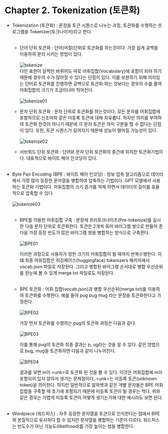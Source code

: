 # Chapter 2. Tokenization (토큰화)
- Tokenization (토큰화) : 문장을 토큰 시퀀스로 나누는 과정, 토큰화를 수행하는 프로그램을 Tokenizer(토크나이저)라고 한다.<br><br>

  - 단어 단위 토큰화 : 단어(어절)단위로 토큰화를 하는것이다. 가장 쉽게 공백을 이용하여 분리 시키는 방법이 있다.<br><br>
  ![tokenize](https://user-images.githubusercontent.com/86700191/160754729-77ccdaa5-a276-49a7-a9b9-0f821ecbce47.png) <br>
  다만 표현이 살짝만 바뀌어도 따로 어휘집합(Vocabulary)에 포함이 되야 하기 때문에 경우의 수가 많아질 수 있다는 단점이 있다. 
  이를 보완하기 위해 의미있는 단어로 토큰화를 진행하면 공백으로 토큰화 하는 것보다는 경우의 수를 줄여 어휘집합의 크기가 조금이나마 적어진다.<br><br>
  ![tokenize01](https://user-images.githubusercontent.com/86700191/160758723-1459f370-831e-432a-8d99-72a54c8b0427.png)

  - 문자 단위 토큰화 : 문자 단위로 토큰화를 하는것이다. 모든 문자를 어휘집합에 포함하므로 신조어와 같은 미등록 토큰에 대해 자유롭다.
  하지만 의미를 부여하여 토큰화 한것이 아니기 때문에 각 문자 토큰은 의미 구분을 할 수 없다는 단점이 있다. 또한, 토큰 시퀀스가 길어지기 때문에 성능이 떨어질 가능성이 있다.<br><br>
  ![tokenize02](https://user-images.githubusercontent.com/86700191/160758726-fa59bde1-036c-49be-96a9-af98c12def88.png)

  - 서브워드 단위 토큰화 : 단어와 문자 단위 토큰화의 중간에 위치한 토큰화기법이다. 대표적으로 바이트 페어 인코딩이 있다.<br><br>
  
- Byte Pair Encoding (BPE : 바이트 페어 인코딩) : 정보 압축 알고리즘으로 데이터에서 가장 많이 등장한 문자열을 병합하여 압축하는 기법이다. 
GPT 모델에서 사용하는 토큰화 기법이다. 어휘집합의 크기 증가를 억제 하면서 데이터의 길이를 효율적으로 압축할 수 있다.<br><br>
![tokenize03](https://user-images.githubusercontent.com/86700191/160821105-8ac772f9-abe5-40b0-b15a-a3368ac524fa.png)
<br><br>
  - BPE를 이용한 어휘집합 구축 : 문장에 프리토크나이즈(Pre-tokenize)를 실시한 다음 문자 단위로 토큰화한다. 토큰은 2개씩 묶어 바이그램 쌍으로 만들어 준다음 가장 등장 빈도가 많은 바이그램 쌍을 병합하는 방식으로 구축한다. <br><br>
  ![BPE01](https://user-images.githubusercontent.com/86700191/160827088-a7c25459-090d-4728-8258-9a688a9f5a3c.png)

    이러한 과정으로 사용자가 정한 크기의 어휘집합이 될 때까지 반복수행한다. 이 떄 최종 어휘집합은 허깅페이스(huggingface) tokenizers 패키지에서 vocab.json 파일로 저장된다.
  그리고 병합된 바이그램 순서대로 병합 우선순위를 한눈에 볼 수 있게 merge.txt 파일로도 저장된다.<br><br>
  
  - BPE 토큰화 : 어휘 집합(vocab.json)과 병합 우선순위(merge.txt)를 이용하여 토큰화를 수행한다. 예를 들어 pug bug mug 라는 문장을 토큰화한다고 가정한다.<br><br>
  ![BPE02](https://user-images.githubusercontent.com/86700191/160835365-c31d0643-0d97-49bd-9829-871d6788eb3c.png)

    가장 먼저 토큰화를 수행하는 pug의 토큰화 과정은 다음과 같다.<br><br>
  ![BPE03](https://user-images.githubusercontent.com/86700191/160835372-f9fd49e0-ce49-46f4-9cb7-2e523182a1cc.png)

    이를 통해 pug의 토큰화 최종 결과는 p, ug라는 것을 알 수 있다. 같은 방법으로 bug, mug을 토큰화하면 다음과 같이 나누어진다.<br><br>
  ![BPE04](https://user-images.githubusercontent.com/86700191/160840388-45a281a2-40d5-434e-a0b3-6cb2180dfe61.png)
  
    결과를 보면 m이 &lt;unk&gt;로 토큰화 된 것을 볼 수 있다.  이것은 어휘집합에 m이 포함되어 있지 않아서 생기는 문제점이다. &lt;unk&gt;는 미등록 토큰(unknown token)을 의미한다. 
    하지만 일반적으로 알파벳과 같은 개별 문자들은 BPE 어휘집합을 구축할 때 초기에 포함되기 때문에 미등록 토큰이 될 경우는 적다. 위와 같은 경우는 가볍게 미등록 토큰이 어떻게 생기는가에 대한 예시라도 보면 된다.
<br><br>
- Wordpiece (워드피스) : 자주 등장한 문자열을 토큰으로 인식한다는 점에서 BPE와 본질적으로 유사하다 할 수 있지만 문자열을 병합하는 기준이 다르다. 워드피스는 빈도수가 아닌 가능도(likelihood)를 가장 높이는 쌍을 병합한다.
